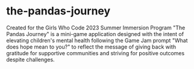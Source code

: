 # the-pandas-journey

Created for the Girls Who Code 2023 Summer Immersion Program
"The Pandas Journey" is a mini-game application designed with the intent of elevating children's mental health following the Game Jam prompt "What does hope mean to you?" to reflect the message of giving back with gratitude for supportive communities and striving for positive outcomes despite challenges.
